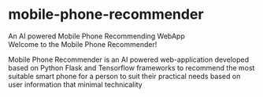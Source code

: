 # mobile-phone-recommender
An AI powered Mobile Phone Recommending WebApp</br>
Welcome to the Mobile Phone Recommender!

Mobile Phone Recommender is an AI powered web-application developed based on Python Flask and Tensorflow frameworks to recommend the most suitable smart phone for a person to suit their practical needs based on user information that minimal technicality
